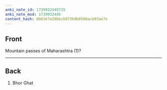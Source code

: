 ```yaml
---
anki_note_id: 1739932445735
anki_note_mod: 1739932445
content_hash: 6b63e7e20bbcb973b9b0560acb93ae7e
---
```


## Front

Mountain passes of Maharashtra (1)?

<hr/>

## Back

1. Bhor Ghat